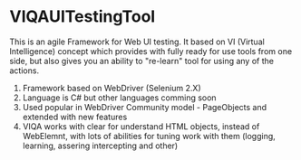 VIQAUITestingTool
=================

This is an agile Framework for Web UI testing. It based on VI (Virtual Intelligence) concept which provides with fully ready for use tools from one side, but also gives you an ability to "re-learn" tool for using any of the actions.
1. Framework based on WebDriver (Selenium 2.X)
2. Language is C# but other languages comming soon
3. Used popular in WebDriver Community model - PageObjects and extended with new features
4. VIQA works with clear for understand HTML objects, instead of WebElemnt, with lots of abilities for tuning work with them (logging, learning, assering intercepting and other)


